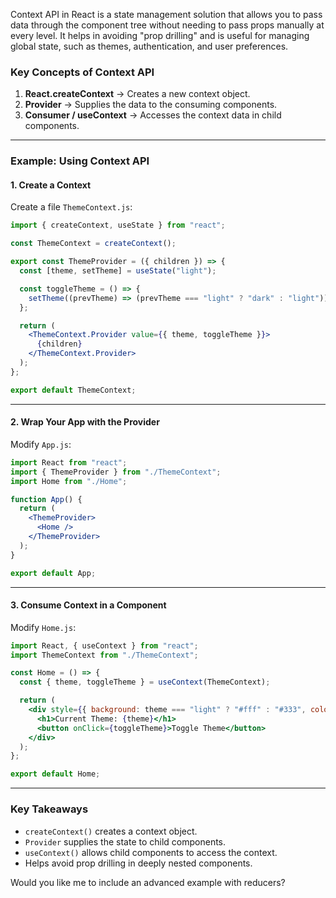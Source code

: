 Context API in React is a state management solution that allows you to pass data through the component tree without needing to pass props manually at every level. It helps in avoiding "prop drilling" and is useful for managing global state, such as themes, authentication, and user preferences.

### **Key Concepts of Context API**

1. **React.createContext** → Creates a new context object.
2. **Provider** → Supplies the data to the consuming components.
3. **Consumer / useContext** → Accesses the context data in child components.

---

### **Example: Using Context API**

#### **1. Create a Context**

Create a file `ThemeContext.js`:

```jsx
import { createContext, useState } from "react";

const ThemeContext = createContext();

export const ThemeProvider = ({ children }) => {
  const [theme, setTheme] = useState("light");

  const toggleTheme = () => {
    setTheme((prevTheme) => (prevTheme === "light" ? "dark" : "light"));
  };

  return (
    <ThemeContext.Provider value={{ theme, toggleTheme }}>
      {children}
    </ThemeContext.Provider>
  );
};

export default ThemeContext;
```

---

#### **2. Wrap Your App with the Provider**

Modify `App.js`:

```jsx
import React from "react";
import { ThemeProvider } from "./ThemeContext";
import Home from "./Home";

function App() {
  return (
    <ThemeProvider>
      <Home />
    </ThemeProvider>
  );
}

export default App;
```

---

#### **3. Consume Context in a Component**

Modify `Home.js`:

```jsx
import React, { useContext } from "react";
import ThemeContext from "./ThemeContext";

const Home = () => {
  const { theme, toggleTheme } = useContext(ThemeContext);

  return (
    <div style={{ background: theme === "light" ? "#fff" : "#333", color: theme === "light" ? "#000" : "#fff", padding: "20px" }}>
      <h1>Current Theme: {theme}</h1>
      <button onClick={toggleTheme}>Toggle Theme</button>
    </div>
  );
};

export default Home;
```

---

### **Key Takeaways**

* `createContext()` creates a context object.
* `Provider` supplies the state to child components.
* `useContext()` allows child components to access the context.
* Helps avoid prop drilling in deeply nested components.

Would you like me to include an advanced example with reducers?
